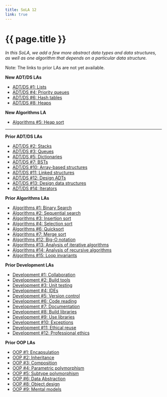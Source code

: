```yaml
---
title: SoLA 12
link: true
---
```

# {{ page.title }}

_In this SoLA, we add a few more abstract data types and data structures, as well as one algorithm that depends on a particular data structure._

Note: The links to prior LAs are not yet available.

**New ADT/DS LAs**

* [ADT/DS #1: Lists](https://www.gradescope.com/courses/818402/assignments/5412255)
* [ADT/DS #4: Priority queues](https://www.gradescope.com/courses/818402/assignments/5402118)
* [ADT/DS #6: Hash tables](https://www.gradescope.com/courses/818402/assignments/5402119)
* [ADT/DS #8: Heaps](https://www.gradescope.com/courses/818402/assignments/5402114)

**New Algorithms LA**

* [Algorithms #5: Heap sort](https://www.gradescope.com/courses/818402/assignments/5402117)

---

**Prior ADT/DS LAs**

* [ADT/DS #2: Stacks]()
* [ADT/DS #3: Queues]()
* [ADT/DS #5: Dictionaries]()
* [ADT/DS #7: BSTs]()
* [ADT/DS #10: Array-based structures]()
* [ADT/DS #11: Linked structures]()
* [ADT/DS #12: Design ADTs]()
* [ADT/DS #13: Design data structures]()
* [ADT/DS #14: Iterators]()

**Prior Algorithms LAs**

* [Algorithms #1: Binary Search]()
* [Algorithms #2: Sequential search]()
* [Algorithms #3: Insertion sort]()
* [Algorithms #4: Selection sort]()
* [Algorithms #6: Quicksort]()
* [Algorithms #7: Merge sort]()
* [Algorithms #12: Big-O notation]()
* [Algorithms #13: Analysis of iterative algorithms]()
* [Algorithms #14: Analysis of recursive algorithms]()
* [Algorithms #15: Loop invariants]()

**Prior Development LAs**

* [Development #1: Collaboration]()
* [Development #2: Build tools]()
* [Development #3: Unit testing]()
* [Development #4: IDEs]()
* [Development #5: Version control]()
* [Development #6: Code reading]()
* [Development #7: Documentation]()
* [Development #8: Build libraries]()
* [Development #9: Use libraries]()
* [Development #10: Exceptions]()
* [Development #11: Ethical reuse]()
* [Development #12: Professional ethics]()

**Prior OOP LAs**

* [OOP #1: Encapsulation]()
* [OOP #2: Inheritance]()
* [OOP #3: Composition]()
* [OOP #4: Parametric polymorphism]()
* [OOP #5: Subtype polymorphism]()
* [OOP #6: Data Abstraction]()
* [OOP #8: Object design]()
* [OOP #9: Mental models]()

